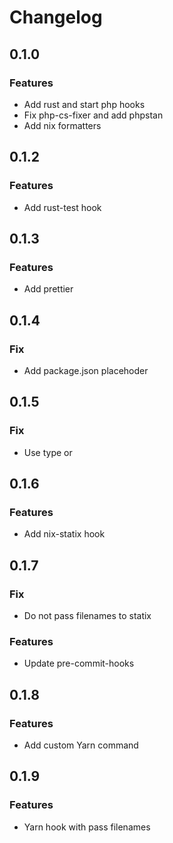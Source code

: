 # Changelog

## 0.1.0

### Features

- Add rust and start php hooks
- Fix php-cs-fixer and add phpstan
- Add nix formatters

## 0.1.2

### Features

- Add rust-test hook

## 0.1.3

### Features

- Add prettier

## 0.1.4

### Fix

- Add package.json placehoder

## 0.1.5

### Fix

- Use type or

## 0.1.6

### Features

- Add nix-statix hook

## 0.1.7

### Fix

- Do not pass filenames to statix

### Features

- Update pre-commit-hooks

## 0.1.8

### Features

- Add custom Yarn command

## 0.1.9

### Features

- Yarn hook with pass filenames
